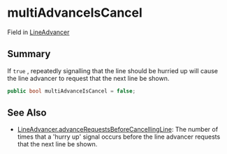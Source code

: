 # multiAdvanceIsCancel

Field in [LineAdvancer](yarn.unity.lineadvancer.md)

## Summary

If `true` , repeatedly signalling that the line should be hurried up will cause the line advancer to request that the next line be shown.

```csharp
public bool multiAdvanceIsCancel = false;
```

## See Also

* [LineAdvancer.advanceRequestsBeforeCancellingLine](yarn.unity.lineadvancer.advancerequestsbeforecancellingline.md): The number of times that a 'hurry up' signal occurs before the line advancer requests that the next line be shown.
